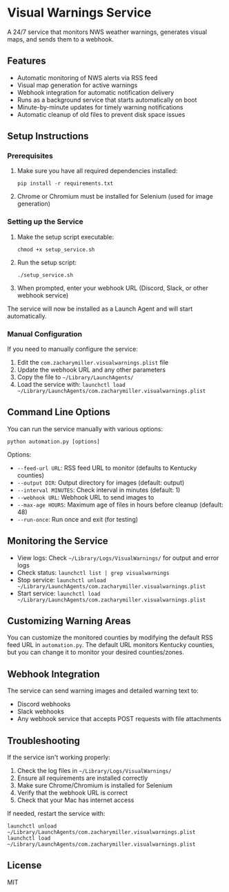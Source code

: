 # Visual Warnings Service

A 24/7 service that monitors NWS weather warnings, generates visual maps, and sends them to a webhook.

## Features

- Automatic monitoring of NWS alerts via RSS feed
- Visual map generation for active warnings
- Webhook integration for automatic notification delivery
- Runs as a background service that starts automatically on boot
- Minute-by-minute updates for timely warning notifications
- Automatic cleanup of old files to prevent disk space issues

## Setup Instructions

### Prerequisites

1. Make sure you have all required dependencies installed:
   ```
   pip install -r requirements.txt
   ```

2. Chrome or Chromium must be installed for Selenium (used for image generation)

### Setting up the Service

1. Make the setup script executable:
   ```
   chmod +x setup_service.sh
   ```

2. Run the setup script:
   ```
   ./setup_service.sh
   ```

3. When prompted, enter your webhook URL (Discord, Slack, or other webhook service)

The service will now be installed as a Launch Agent and will start automatically.

### Manual Configuration

If you need to manually configure the service:

1. Edit the `com.zacharymiller.visualwarnings.plist` file
2. Update the webhook URL and any other parameters
3. Copy the file to `~/Library/LaunchAgents/`
4. Load the service with: `launchctl load ~/Library/LaunchAgents/com.zacharymiller.visualwarnings.plist`

## Command Line Options

You can run the service manually with various options:

```
python automation.py [options]
```

Options:
- `--feed-url URL`: RSS feed URL to monitor (defaults to Kentucky counties)
- `--output DIR`: Output directory for images (default: output)
- `--interval MINUTES`: Check interval in minutes (default: 1)
- `--webhook URL`: Webhook URL to send images to
- `--max-age HOURS`: Maximum age of files in hours before cleanup (default: 48)
- `--run-once`: Run once and exit (for testing)

## Monitoring the Service

- View logs: Check `~/Library/Logs/VisualWarnings/` for output and error logs
- Check status: `launchctl list | grep visualwarnings`
- Stop service: `launchctl unload ~/Library/LaunchAgents/com.zacharymiller.visualwarnings.plist`
- Start service: `launchctl load ~/Library/LaunchAgents/com.zacharymiller.visualwarnings.plist`

## Customizing Warning Areas

You can customize the monitored counties by modifying the default RSS feed URL in `automation.py`. 
The default URL monitors Kentucky counties, but you can change it to monitor your desired counties/zones.

## Webhook Integration

The service can send warning images and detailed warning text to:
- Discord webhooks
- Slack webhooks
- Any webhook service that accepts POST requests with file attachments

## Troubleshooting

If the service isn't working properly:
1. Check the log files in `~/Library/Logs/VisualWarnings/`
2. Ensure all requirements are installed correctly
3. Make sure Chrome/Chromium is installed for Selenium
4. Verify that the webhook URL is correct
5. Check that your Mac has internet access

If needed, restart the service with:
```
launchctl unload ~/Library/LaunchAgents/com.zacharymiller.visualwarnings.plist
launchctl load ~/Library/LaunchAgents/com.zacharymiller.visualwarnings.plist
```

## License

MIT
